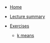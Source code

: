 <!-- docs/_sidebar.md -->
* [Home](README.md)
* [Lecture summary](/lecture%20summary/)
* [Exercises](/exercises/)

  * [k means](/exercises/kmeans/123.md)

